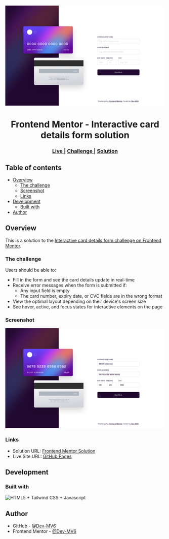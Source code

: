 ![](./screenshot.png)

<h1 align="center">Frontend Mentor - Interactive card details form solution</h1>

<div align="center">
  <h3>
    <a href="https://dev-mv6.github.io/Frontend-Mentor-Challenges/J-Challenges/Interactive%20card%20details%20form/">
      Live
    </a>
    <span> | </span>
    <a href="https://www.frontendmentor.io/challenges/interactive-card-details-form-XpS8cKZDWw">
      Challenge
    </a>
   <span> | </span>
    <a href="https://www.frontendmentor.io/solutions/interactive-card-details-form-68gyKU4CRZ">
      Solution
    </a>
  </h3>
</div>

## Table of contents

- [Overview](#overview)
  - [The challenge](#the-challenge)
  - [Screenshot](#screenshot)
  - [Links](#links)
- [Development](#development)
  - [Built with](#built-with)
- [Author](#author)

## Overview

This is a solution to the [Interactive card details form challenge on Frontend Mentor](https://www.frontendmentor.io/challenges/interactive-card-details-form-XpS8cKZDWw).

### The challenge

Users should be able to:

- Fill in the form and see the card details update in real-time
- Receive error messages when the form is submitted if:
  - Any input field is empty
  - The card number, expiry date, or CVC fields are in the wrong format
- View the optimal layout depending on their device's screen size
- See hover, active, and focus states for interactive elements on the page

### Screenshot

![](./screenshot-completed.png)

### Links

- Solution URL: [Frontend Mentor Solution](https://www.frontendmentor.io/solutions/interactive-card-details-form-68gyKU4CRZ)
- Live Site URL: [GitHub Pages](https://dev-mv6.github.io/Frontend-Mentor-Challenges/J-Challenges/Interactive%20card%20details%20form/)

## Development

### Built with

<img src="https://skillicons.dev/icons?i=html,tailwind,js" title="HTML5 + Tailwind CSS + Javascript">

## Author

- GitHub - [@Dev-MV6](https://github.com/Dev-MV6)
- Frontend Mentor - [@Dev-MV6](https://www.frontendmentor.io/profile/Dev-MV6)
